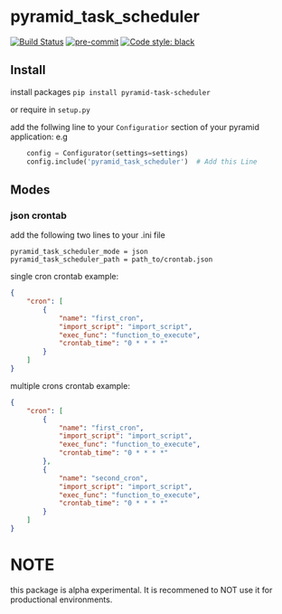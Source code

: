 # pyramid_task_scheduler

[![Build Status](https://cloud.drone.io/api/badges/Eldhrimner/pyramid_task_scheduler/status.svg)](https://cloud.drone.io/Eldhrimner/pyramid_task_scheduler)
[![pre-commit](https://img.shields.io/badge/pre--commit-enabled-brightgreen?logo=pre-commit&logoColor=white)](https://github.com/pre-commit/pre-commit)
[![Code style: black](https://img.shields.io/badge/code%20style-black-000000.svg)](https://github.com/psf/black)

## Install 

install packages
`pip install pyramid-task-scheduler`

or require in `setup.py`

add the follwing line to your `Configuratior` section of your pyramid application:
e.g
```python
    config = Configurator(settings=settings)
    config.include('pyramid_task_scheduler')  # Add this Line
```
## Modes

### json crontab

add the following two lines to your .ini file

```{ .ini }
pyramid_task_scheduler_mode = json
pyramid_task_scheduler_path = path_to/crontab.json
```

single cron crontab example:

```json
{
	"cron": [
		{
			"name": "first_cron",
			"import_script": "import_script",
			"exec_func": "function_to_execute",
			"crontab_time": "0 * * * *"
		}
	]
}
```

multiple crons crontab example:

```json
{
    "cron": [
        {
            "name": "first_cron",
            "import_script": "import_script",
            "exec_func": "function_to_execute",
            "crontab_time": "0 * * * *"
        },
        {
            "name": "second_cron",
            "import_script": "import_script",
            "exec_func": "function_to_execute",
            "crontab_time": "0 * * * *"
        }
    ]   
}
```

# NOTE

this package is alpha experimental. It is recommened to NOT use it for productional environments.

